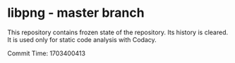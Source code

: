 # libpng - master branch

This repository contains frozen state of the repository.
Its history is cleared. It is used only for static code
analysis with Codacy.

Commit Time: 1703400413